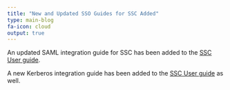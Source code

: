 ```yaml
---
title: "New and Updated SSO Guides for SSC Added"
type: main-blog
fa-icon: cloud
output: true
---
```


An updated SAML integration guide for SSC has been added to the [SSC User guide](#).

A new Kerberos integration guide has been added to the [SSC User guide](#) as well.